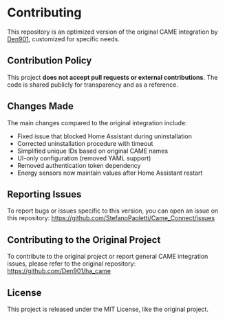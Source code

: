 # Contributing

This repository is an optimized version of the original CAME integration by [Den901](https://github.com/Den901/ha_came), customized for specific needs.

## Contribution Policy

This project **does not accept pull requests or external contributions**. The code is shared publicly for transparency and as a reference.

## Changes Made

The main changes compared to the original integration include:

- Fixed issue that blocked Home Assistant during uninstallation
- Corrected uninstallation procedure with timeout
- Simplified unique IDs based on original CAME names
- UI-only configuration (removed YAML support)
- Removed authentication token dependency
- Energy sensors now maintain values after Home Assistant restart

## Reporting Issues

To report bugs or issues specific to this version, you can open an issue on this repository:
https://github.com/StefanoPaoletti/Came_Connect/issues

## Contributing to the Original Project

To contribute to the original project or report general CAME integration issues, please refer to the original repository:
https://github.com/Den901/ha_came

## License

This project is released under the MIT License, like the original project.
